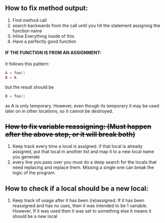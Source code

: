 ## How to fix method output:
1. Find method call
2. search backwards from the call until you hit the statement assigning the function name
3. Inline Everything inside of this
4. Have a perfectly good function

#### IF THE FUNCTION IS FROM AN ASSIGNMENT:
it follows this pattern:
```LUA
A = foo()
B = A
```
but the result should be
```LUA
B = foo()
```
as A is only temporary. However, even though its temporary it may be used
later on in other locations, so it cannot be destroyed.


## ~~How to fix variable reassigning: (Must happen after the above step, or it will break both)~~
1. Keep track every time a local is assigned. if that local is already assigned, put that
local in another list and map it to a new local name you generate
2. every line you pass over you must do a deep search for the locals that need replacing
and replace them. Missing a single one can break the logic of the program.

## How to check if a local should be a new local:
1. Keep track of usage after it has been (re)assigned. If it has been reassigned and has no uses, then it was intended to be 1 variable. However, If it was used then it was set to something else it means it should be a new local